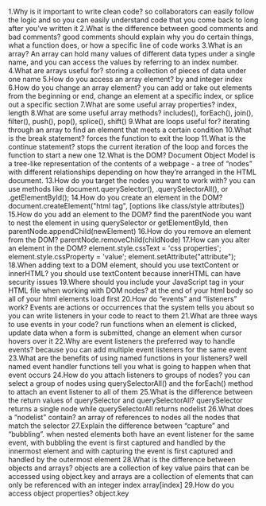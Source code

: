 1.Why is it important to write clean code?
    so collaborators can easily follow the logic and so you can easily understand code that you come back to long after you've written it
2.What is the difference between good comments and bad comments?
    good comments should explain why you do certain things, what a function does, or how a specific line of code works
3.What is an array?
    An array can hold many values of different data types under a single name, and you can access the values by referring to an index number.
4.What are arrays useful for?
    storing a collection of pieces of data under one name
5.How do you access an array element?
    by and integer index
6.How do you change an array element?
    you can add or take out elements from the beginning or end, change an element at a specific index, or splice out a specific section
7.What are some useful array properties?
    index, length
8.What are some useful array methods?
    includes(), forEach(), join(), filter(), push(), pop(), splice(), shift()
9.What are loops useful for?
    iterating through an array to find an element that meets a certain condition
10.What is the break statement?
    forces the function to exit the loop
11.What is the continue statement?
    stops the current iteration of the loop and forces the function to start a new one
12.What is the DOM?
    Document Object Model is a tree-like representation of the contents of a webpage - a tree of “nodes” with different relationships depending on how they’re arranged in the HTML document.
13.How do you target the nodes you want to work with?
    you can use methods like document.querySelector(), .querySelectorAll(), or .getElementById();
14.How do you create an element in the DOM?
    document.createElement("html tag", [options like class/style attributes])
15.How do you add an element to the DOM?
    find the parentNode you want to nest the element in using querySelector or getElementById, then parentNode.appendChild(newElement)
16.How do you remove an element from the DOM?
    parentNode.removeChild(childNode)
17.How can you alter an element in the DOM?
    element.style.cssText = 'css properties';
    element.style.cssProperty = 'value';
    element.setAttribute("attribute");
18.When adding text to a DOM element, should you use textContent or innerHTML?
    you should use textContent because innerHTML can have security issues
19.Where should you include your JavaScript tag in your HTML file when working
with DOM nodes?
    at the end of your html body so all of your html elements load first
20.How do “events” and “listeners” work?
    Events are actions or occurrences that the system tells you about so you can write listeners in your code to react to them
21.What are three ways to use events in your code?
    run functions when an element is clicked, update data when a form is submitted, change an element when cursor hovers over it
22.Why are event listeners the preferred way to handle events?
    because you can add multiple event listeners for the same event
23.What are the benefits of using named functions in your listeners?
    well named event handler functions tell you what is going to happen when that event occurs
24.How do you attach listeners to groups of nodes?
    you can select a group of nodes using querySelectorAll() and the forEach() method to attach an event listener to all of them
25.What is the difference between the return values of querySelector and
querySelectorAll?
    querySelector returns a single node while querySelectorAll returns nodelist
26.What does a “nodelist” contain?
    an array of references to nodes all the nodes that match the selector
27.Explain the difference between “capture” and “bubbling”.
    when nested elements both have an event listener for the same event, with bubbling the event is first captured and handled by the innermost element and with capturing the event is first captured and handled by the outermost element
28.What is the difference between objects and arrays?
    objects are a collection of key value pairs that can be accessed using object.key and arrays are a collection of elements that can only be referenced with an integer index array[index]
29.How do you access object properties?
    object.key